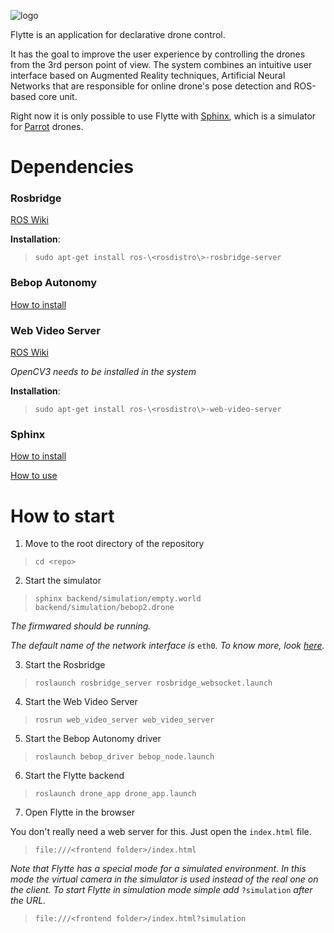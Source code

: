 ![logo](https://flytte.github.io/logo.png)

Flytte is an application for declarative drone control.

It has the goal to improve the user experience by controlling the drones from the 3rd person point of view. The system combines an intuitive user interface based on Augmented Reality techniques, Artificial Neural Networks that are responsible for online drone's pose detection and ROS-based core unit.

Right now it is only possible to use Flytte with [Sphinx](https://developer.parrot.com/docs/sphinx/index.html), which is a simulator for [Parrot](https://www.parrot.com/) drones.

# Dependencies

### Rosbridge
[ROS Wiki](http://wiki.ros.org/rosbridge_suite)

**Installation**:
> `sudo apt-get install ros-\<rosdistro\>-rosbridge-server`

### Bebop Autonomy
[How to install](https://bebop-autonomy.readthedocs.io/en/latest/installation.html)

### Web Video Server
[ROS Wiki](http://wiki.ros.org/web_video_server)

_OpenCV3 needs to be installed in the system_

**Installation**:
> `sudo apt-get install ros-\<rosdistro\>-web-video-server`

### Sphinx
[How to install](https://developer.parrot.com/docs/sphinx/installation.html)

[How to use](https://developer.parrot.com/docs/sphinx/firststep.html)

# How to start
1. Move to the root directory of the repository
> `cd <repo>`
2. Start the simulator
> `sphinx backend/simulation/empty.world backend/simulation/bebop2.drone`

_The firmwared should be running._

_The default name of the network interface is_ `eth0`_. To know more, look [here](https://developer.parrot.com/docs/sphinx/firststep.html)._

3. Start the Rosbridge
> `roslaunch rosbridge_server rosbridge_websocket.launch`

4. Start the Web Video Server
> `rosrun web_video_server web_video_server`

5. Start the Bebop Autonomy driver
> `roslaunch bebop_driver bebop_node.launch`

6. Start the Flytte backend
> `roslaunch drone_app drone_app.launch`

7. Open Flytte in the browser

You don't really need a web server for this. Just open the `index.html` file.
> `file:///<frontend folder>/index.html`

_Note that Flytte has a special mode for a simulated environment. In this mode the virtual camera in the simulator is used instead of the real one on the client. To start Flytte in simulation mode simple add_ `?simulation` _after the URL._
> `file:///<frontend folder>/index.html?simulation`
